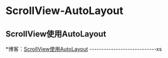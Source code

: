 # ScrollView-AutoLayout
ScrollView使用AutoLayout
----------------------------
*博客：[ScrollView使用AutoLayout](http://www.jianshu.com/p/8e4e9d63c6f7)
----------------------------xs
